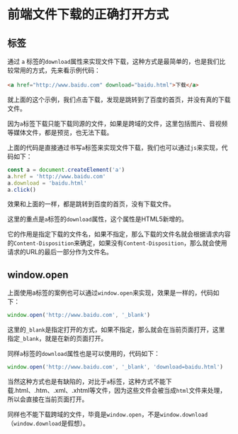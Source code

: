 # 前端文件下载的正确打开方式

## <a> 标签
通过 `a` 标签的`download`属性来实现文件下载，这种方式是最简单的，也是我们比较常用的方式，先来看示例代码：
``` html
<a href="http://www.baidu.com" download="baidu.html">下载</a>
```
就上面的这个示例，我们点击下载，发现是跳转到了百度的首页，并没有真的下载文件。

因为`a`标签下载只能下载同源的文件，如果是跨域的文件，这里包括图片、音视频等媒体文件，都是预览，也无法下载。

上面的代码是直接通过书写`a`标签来实现文件下载，我们也可以通过`js`来实现，代码如下：

``` js
const a = document.createElement('a')
a.href = 'http://www.baidu.com'
a.download = 'baidu.html'
a.click()
```

效果和上面的一样，都是跳转到百度的首页，没有下载文件。

这里的重点是`a`标签的`download`属性，这个属性是HTML5新增的。

它的作用是指定下载的文件名，如果不指定，那么下载的文件名就会根据请求内容的`Content-Disposition`来确定，如果没有`Content-Disposition`，那么就会使用请求的URL的最后一部分作为文件名。

## window.open
上面使用a标签的案例也可以通过`window.open`来实现，效果是一样的，代码如下：
```js
window.open('http://www.baidu.com', '_blank')
```
这里的`_blank`是指定打开的方式，如果不指定，那么就会在当前页面打开，这里指定`_blank`，就是在新的页面打开。

同样`a`标签的`download`属性也是可以使用的，代码如下：
```js
window.open('http://www.baidu.com', '_blank', 'download=baidu.html')
```

当然这种方式也是有缺陷的，对比于`a`标签，这种方式不能下载.html、.htm、.xml、.xhtml等文件，因为这些文件会被当成`html`文件来处理，所以会直接在当前页面打开。

同样也不能下载跨域的文件，毕竟是`window.open`，不是`window.download`（`window.download`是假想）。


